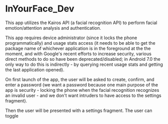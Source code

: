 # InYourFace_Dev

This app utilizes the Kairos API (a facial recognition API) to perform facial emotion/attention analysis and authentication. 

This app requires device administrator (since it locks the phone programmatically) and usage stats access (it needs to be able to get the package name of whichever application is in the foreground at the the moment, and with Google's recent efforts to increase security, various direct methods to do so have been deprecated/disabled; in Android 7.0 the only way to do this is indirectly - by querying recent usage stats and getting the last application opened). 

On first launch of the app, the user will be asked to create, confirm, and enter a password (we want a password because one main purpose of the app is security - locking the phone when the facial recognition recognizes an invalid user - and we don't want intruders to have access to the settings fragment). 

Then the user will be presented with a settings fragment. The user can toggle 




